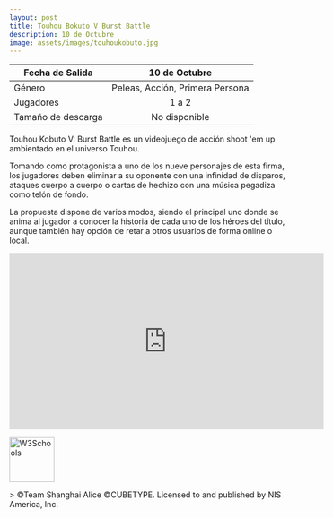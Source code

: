 ```yaml
---
layout: post
title: Touhou Bokuto V Burst Battle
description: 10 de Octubre
image: assets/images/touhoukobuto.jpg
---
```




| Fecha de Salida       | 10 de Octubre          |
| ------------- |:-------------:|
| Género    | Peleas, Acción, Primera Persona |
| Jugadores    | 1 a 2      |
| Tamaño de descarga | No disponible     |

Touhou Kobuto V: Burst Battle es un videojuego de acción shoot 'em up ambientado en el universo Touhou. 

Tomando como protagonista a uno de los nueve personajes de esta firma, los jugadores deben eliminar a su oponente con una infinidad de disparos, ataques cuerpo a cuerpo o cartas de hechizo con una música pegadiza como telón de fondo. 

La propuesta dispone de varios modos, siendo el principal uno donde se anima al jugador a conocer la historia de cada uno de los héroes del título, aunque también hay opción de retar a otros usuarios de forma online o local.
<html>
<body>
<iframe width="560" height="315" src="https://www.youtube.com/embed/l9kEb7Hgs_A" frameborder="0" allowfullscreen></iframe>
<p><a href="http://amzn.to/2xEF7Rw">
<img border="0" alt="W3Schools" src="http://z1j7thc74bhqz3uk.zippykid.netdna-cdn.com/wp-content/uploads/2016/02/boton-amazon.png" height="80">
</a>
</p>

</body>
</html>
> ©Team Shanghai Alice ©CUBETYPE.
Licensed to and published by NIS America, Inc.
